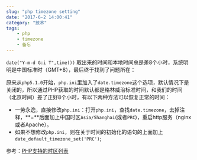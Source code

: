```yaml
---
slug: "php timezone setting"
date: "2017-6-2 14:00:41"
category: "技术"
tags:
    - php
    - timezone
    - 备忘
---
```

`date("Y-m-d G:i T",time())` 取出来的时间和本地时间总是差8个小时，系统明明是中国标准时（GMT+8），最后终于找到了问题所在：

原来从`php5.1.0`开始，`php.ini`里加入了`date.timezone`这个选项，默认情况下是关闭的，所以通过PHP获取的时间默认都是格林威治标准时间，和我们的时间（北京时间）差了正好8个小时，有以下两种方法可以恢复正常的时间：

- 一劳永逸，直接修改`php.ini`：打开`php.ini`，查找`date.timezone`，去掉注释，**=**后面加上中国时区`Asia/Shanghai`(或者`PRC`)，重启http服务（nginx或者Apache）。
- 如果不想修改`php.ini`，则在关于时间的初始化的语句的上面加上`date_default_timezone_set('PRC')`;

参考：[PHP支持的时区列表](http://php.net/manual/en/timezones.php)